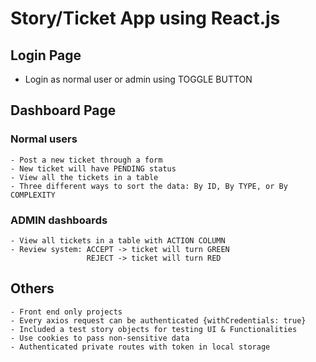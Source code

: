 # Story/Ticket App using React.js

## Login Page
- Login as normal user or admin using TOGGLE BUTTON

## Dashboard Page

### Normal users
```
- Post a new ticket through a form
- New ticket will have PENDING status
- View all the tickets in a table
- Three different ways to sort the data: By ID, By TYPE, or By COMPLEXITY
```

### ADMIN dashboards
```
- View all tickets in a table with ACTION COLUMN
- Review system: ACCEPT -> ticket will turn GREEN
                 REJECT -> ticket will turn RED
```

## Others
```
- Front end only projects
- Every axios request can be authenticated {withCredentials: true}
- Included a test story objects for testing UI & Functionalities
- Use cookies to pass non-sensitive data
- Authenticated private routes with token in local storage
```